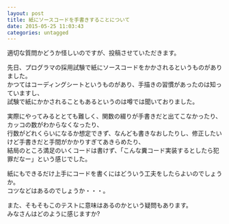 ```yaml
---
layout: post
title: 紙にソースコードを手書きすることについて
date: 2015-05-25 11:03:43
categories: untagged
---
```

<p>適切な質問かどうか怪しいのですが、投稿させていただきます。</p>

<p>先日、プログラマの採用試験で紙にソースコードをかかされるというものがありました。<br>
かつてはコーディングシートというものがあり、手描きの習慣があったのは知っていますし、<br>
試験で紙にかかされることもあるというのは噂では聞いておりました。</p>

<p>実際にやってみるととても難しく、関数の綴りが手書きだと出てこなかったり、カッコの数がわからなくなったり、<br>
行数がどれくらいになるか想定できず、なんども書きなおしたりし、修正したいけど手書きだと手間がかかりすぎてあきらめたり、<br>
結局のところ満足のいくコードは書けず、「こんな糞コード実装するとしたら犯罪だなー」という感じでした。</p>

<p>紙にもできるだけ上手にコードを書くにはどういう工夫をしたらよいのでしょうか。<br>
コツなどはあるのでしょうか・・・。</p>

<p>また、そもそもこのテストに意味はあるのかという疑問もあります。<br>
みなさんはどのように感じますか?</p>
